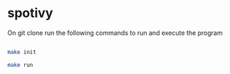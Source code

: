 # spotivy

On git clone run the following commands to run and execute the program

```bash

make init

make run

```